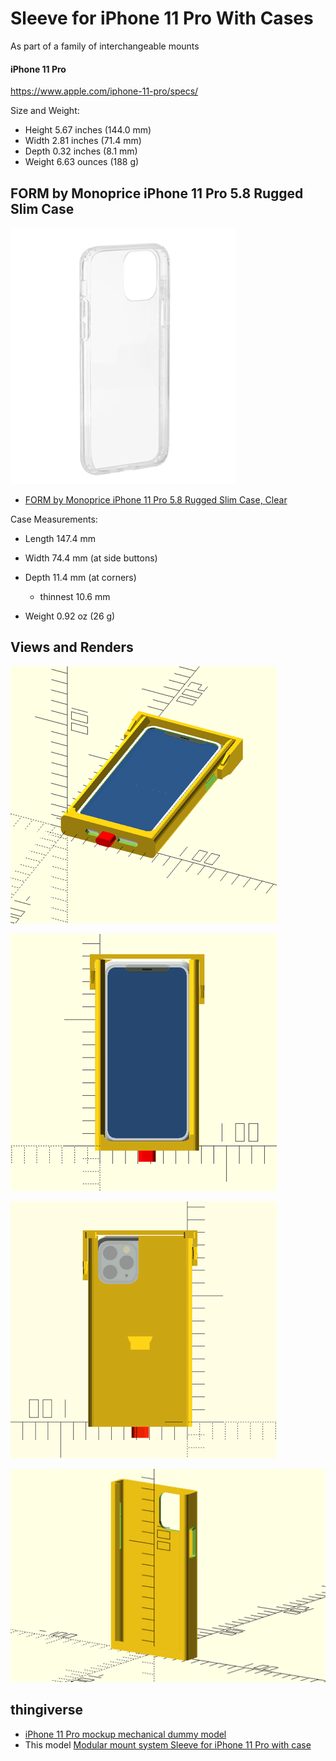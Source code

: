Sleeve for iPhone 11 Pro With Cases
===================================

As part of a family of interchangeable mounts

#### iPhone 11 Pro

https://www.apple.com/iphone-11-pro/specs/

Size and Weight:

-	Height 5.67 inches (144.0 mm)
-	Width 2.81 inches (71.4 mm)
-	Depth 0.32 inches (8.1 mm)
-	Weight 6.63 ounces (188 g)

FORM by Monoprice iPhone 11 Pro 5.8 Rugged Slim Case
----------------------------------------------------

![empty monoprice case](img/case_form_monoprice.png)

-	[FORM by Monoprice iPhone 11 Pro 5.8 Rugged Slim Case, Clear](https://www.monoprice.com/product?c_id=309&cp_id=30901&cs_id=3090101&p_id=39619)

Case Measurements:

-	Length 147.4 mm
-	Width 74.4 mm (at side buttons)
-	Depth 11.4 mm (at corners)

	-	thinnest 10.6 mm

-	Weight 0.92 oz (26 g)

Views and Renders
-----------------

![diagonal view](img/sleeve_diag_view__form_monoprice.png)

![front view](img/sleeve_front__form_monoprice.png)

![back view](img/sleeve_back__form_monoprice.png)

![front view render](img/front_view_sleeve_render.png)

thingiverse
-----------

-	[iPhone 11 Pro mockup mechanical dummy model](https://www.thingiverse.com/thing:3865803)
-	This model [Modular mount system Sleeve for iPhone 11 Pro with case](https://www.thingiverse.com/thing:3865844)
